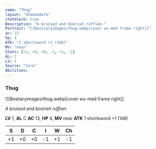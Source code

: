 ```yaml
---
name: "Thug"
layout: "Shadowdark"
statblock: true
Description: "A bruised and boorish ruffian."
Portrait: "[[Bestiaryimages/thug.webp|cover ws-med frame right]]"
ac: 13
hp: 4
ATK: "1 shortsword +1 (1d6)"
MV: "near"
Stats: [+1, +0, +0, -1, +1, -1]
AL: C
LV: 1
Source: "Core"
Abilities:
---
```


### Thug

![[Bestiaryimages/thug.webp|cover ws-med frame right]]

_A bruised and boorish ruffian._

**LV** 1, **AL** C
**AC** 13, **HP** 4, **MV** near
**ATK** 1 shortsword +1 (1d6)

|  S  |  D  |  C  |  I  |  W  |  Ch  |
|:---:|:---:|:---:|:---:|:---:|:----:|
| +1 | +0 | +0 | -1 | +1 | -1 |

